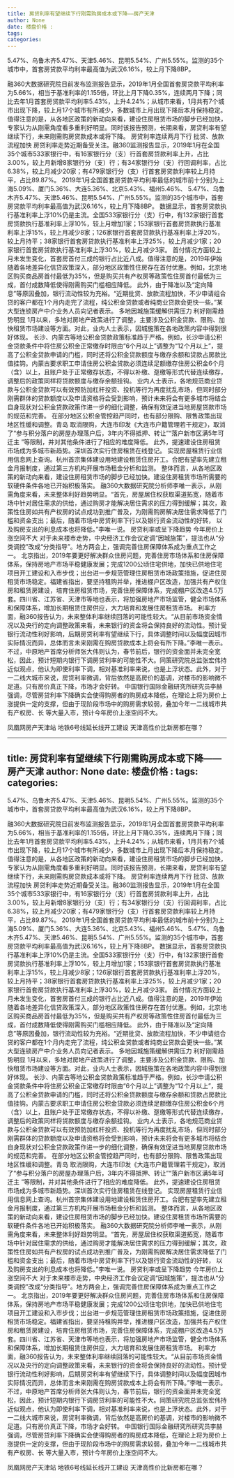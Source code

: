 ```yaml
---
title: 房贷利率有望继续下行刚需购房成本或下降——房产天津
author: None
date: 楼盘价格 : 
tags: 
categories: 
---
```

5.47%、乌鲁木齐5.47%、天津5.46%、昆明5.54%、广州5.55%。监测的35个城市中，首套房贷款平均利率最高值为武汉6.16%，较上月下降8BP。
<!-- more -->
融360大数据研究院日前发布监测报告显示，2019年1月全国首套房贷款平均利率为5.66%，相当于基准利率的1.155倍，环比上月下降0.35%，连续两月下降；同比去年1月首套房贷款平均利率5.43%，上升4.24%；从城市来看，1月共有7个城市出现下降，较上月17个城市有所减少，多数城市上月出现下降后本月保持稳定。
值得注意的是，从各地区政策的新动向来看，建设住房租赁市场的脚步已经加快，专家认为从刚需角度看多重利好明显。同时该报告预测，长期来看，房贷利率有望继续下行，未来刚需购房贷款成本或将下降。
房贷利率连续两月下行
批贷、放款流程加快
房贷利率走势近期备受关注。融360监测报告显示，2019年1月在全国35个城市533家银行中，有16家银行分（支）行首套房贷款利率上升，占比3.00%，较上月新增8家银行分（支）行；有34家银行分（支）行回调利率，占比6.38%，较上月减少20家；有479家银行分（支）行首套房贷款利率较上月持平，占比89.87%。
2019年1月全国首套房贷款平均利率最低的城市前十分别为上海5.09%、厦门5.36%、大连5.36%、北京5.43%、福州5.46%、
5.47%、乌鲁木齐5.47%、天津5.46%、昆明5.54%、广州5.55%。监测的35个城市中，首套房贷款平均利率最高值为武汉6.16%，较上月下降8BP。
数据显示，首套房贷款执行基准利率上浮10%仍是主流。全国533家银行分（支）行中，有132家银行首套房贷款执行基准利率上浮10%，较上月增加1家；153家银行首套房贷款执行基准利率上浮15%，较上月减少8家；126家银行首套房贷款执行基准利率上浮20%，较上月持平；38家银行首套房贷款执行基准利率上浮25%，较上月减少1家；20家银行首套房贷款执行基准利率上浮30%，较上月减少3家。
首付情况方面较上月未发生变化，首套房首付三成的银行占比近八成。值得注意的是，2019年伊始随着各地差异化信贷政策深入，部分地区政策性住房存在首付优惠。例如，北京地区购买商品房首付最低为35%，但是购买共有产权房等政策性住房首付最低为三成，首付成数降低使得刚需购买门槛相应降低。
此外，由于降准以及“定向降息”等原因叠加，银行流动性较为充裕。“近期批贷、放款流程加快，不少申请组合贷的客户都在1个月内走完了流程，纯公积金贷款或者纯商业贷款会更快一些。”某大型连锁房产中介业务人员向记者表示。
多地因城施策缓解供需压力
利好刚需趋势明显
1月以来，多地对房地产政策进行了调整，主要涉及公积金贷款、限购、加快租赁市场建设等方面。对此，业内人士表示，因城施策在各地政策内容中得到很好体现。
长沙、内蒙古等地公积金贷款政策标准趋于严格。例如，长沙申请公积金贷款条件中将住房公积金正常缴存时限由“6个月以上”调整为“12个月以上”，提高了公积金贷款申请的门槛，同时还将公积金贷款额度与缴存余额和贷款占房款比值挂钩。内蒙古要求职工申请住房公积金贷款必须连续足额缴存住房公积金6个月（含）以上，且账户处于正常缴存状态，不得以补缴、趸缴等形式代替连续缴存，调整后的政策同样将贷款额度与缴存余额挂钩。
业内人士表示，各地规范商业贷款与公积金贷款可以有效预防加杠杆投资、投机等行为再度扰乱市场，但同时部分刚需群体的贷款额度以及申请资格将会受到影响，预计未来将会有更多城市将结合自身现状对公积金贷款政策作进一步的细化调整，确保有效促进当地房屋贷款市场的规范和完善。
在部分地区公积金管控趋严同时，也有部分限购、限售政策出现地区性缓和调整。青岛
取消限购，大连市印发《大连市户籍管理若干规定》，取消了“参与积分落户的房屋办理落户后，3年内不得抵押、转让”“落户新市区满5年可迁主
”等限制，并对其他条件进行了相应的难度降低。
此外，提速建设住房租赁市场成为多城市新趋势。深圳首次实行住房租赁在线登记。
实现房屋租赁行业信用信息网上查询。杭州首宗集体建设用地建设租赁住房开工。合肥有望率先建立租金月报制度，通过第三方机构开展市场租金分析和监测。
整体而言，从各地区政策的新动向来看，建设住房租赁市场的脚步已经加快。建设住房租赁市场所需要的软硬件条件各地已开始积极落实。
融360大数据研究院分析师李唯一表示，从刚需角度来看，未来整体利好趋势明显。“首先，房屋居住权获取渠道拓宽，随着市场中针对居住需求的供给，通过购房才能解决居住需求的压力得到缓解；其次，政策性住房如共有产权房的试点成功到推广普及，为刚需购房解决居住需求降低了门槛和资金支出；最后，随着市场中房贷利率下行以及银行资金流动性的好转，
以及购房支出的利息成本也将降低。”李唯一说。
房贷利率或呈下降趋势
今年房价上涨空间不大
对于未来楼市走势，中央经济工作会议定调“因城施策”，提法也从“分类调控”改成“分类指导”。地方两会上，强调完善住房保障体系成为重点工作之一。
北京指出，2019年要更好解决群众住房问题，完善住房市场体系和住房保障体系，保持房地产市场平稳健康发展；完成1200公顷住宅供地，加快已供地住宅项目开工建设和入市步伐；出台进一步规范管理住房租赁市场政策措施，促进住房租赁市场稳定。福建省指出，要坚持租购并举，推进棚户区改造，加强共有产权住房和租赁房建设，培育住房租赁市场，完善住房保障体系，完成棚户区改造4.5万套。四川省、江苏省、天津市等地也表示，将加强房地产市场监管，健全市场体系和保障体系，增加长期租赁住房供应，大力培育和发展住房租赁市场。
利率方面，融360报告认为，未来整体利率继续回落的可能性较大。“从目前市场资金情况以及央行的定向调整政策来看，未来银行的资金将会保持良好的流动性。预计受银行流动性利好影响，后期房贷利率有望继续下行，具体调整时间以及幅度因城市实际情况而异，总体而言未来刚需在购房贷款成本上将会有所下降。”李唯一表示。
不过，中原地产首席分析师张大伟则认为，春节前后，银行的资金面并未完全宽松，因此，预计短期内银行下调房贷利率的可能性不大。同策研究院总监张宏伟持近似观点，他认为即使利率下调，相对基准利率来说，也是上浮状态。此外，对于一二线大城市来说，房贷利率微调，背后依然是高房价的基调，对楼市的影响微不足道。只有房价真正下降，市场才会好转。
中国银行国际金融研究所研究员李赫强调，尽管房贷利率下降确实会使得购房者的购房成本降低，在理论上将为房价上涨提供一定的支撑，但由于现阶段市场中的购房需求较弱，叠加今年一二线城市共有产权房、长
等大量入市，预计今年房价上涨空间不大。
                        
                        
                        
                        
                                        
                    
                    
                
                    
                    
                    
                
                    
                
凤凰网房产天津站
地铁6号线延长线开工建设
天津高性价比新房都在哪？	
	                        
	                    
	                        
	                    
---
title: 房贷利率有望继续下行刚需购房成本或下降——房产天津
author: None
date: 楼盘价格 : 
tags: 
categories: 
---
5.47%、乌鲁木齐5.47%、天津5.46%、昆明5.54%、广州5.55%。监测的35个城市中，首套房贷款平均利率最高值为武汉6.16%，较上月下降8BP。
<!-- more -->
融360大数据研究院日前发布监测报告显示，2019年1月全国首套房贷款平均利率为5.66%，相当于基准利率的1.155倍，环比上月下降0.35%，连续两月下降；同比去年1月首套房贷款平均利率5.43%，上升4.24%；从城市来看，1月共有7个城市出现下降，较上月17个城市有所减少，多数城市上月出现下降后本月保持稳定。
值得注意的是，从各地区政策的新动向来看，建设住房租赁市场的脚步已经加快，专家认为从刚需角度看多重利好明显。同时该报告预测，长期来看，房贷利率有望继续下行，未来刚需购房贷款成本或将下降。
房贷利率连续两月下行
批贷、放款流程加快
房贷利率走势近期备受关注。融360监测报告显示，2019年1月在全国35个城市533家银行中，有16家银行分（支）行首套房贷款利率上升，占比3.00%，较上月新增8家银行分（支）行；有34家银行分（支）行回调利率，占比6.38%，较上月减少20家；有479家银行分（支）行首套房贷款利率较上月持平，占比89.87%。
2019年1月全国首套房贷款平均利率最低的城市前十分别为上海5.09%、厦门5.36%、大连5.36%、北京5.43%、福州5.46%、
5.47%、乌鲁木齐5.47%、天津5.46%、昆明5.54%、广州5.55%。监测的35个城市中，首套房贷款平均利率最高值为武汉6.16%，较上月下降8BP。
数据显示，首套房贷款执行基准利率上浮10%仍是主流。全国533家银行分（支）行中，有132家银行首套房贷款执行基准利率上浮10%，较上月增加1家；153家银行首套房贷款执行基准利率上浮15%，较上月减少8家；126家银行首套房贷款执行基准利率上浮20%，较上月持平；38家银行首套房贷款执行基准利率上浮25%，较上月减少1家；20家银行首套房贷款执行基准利率上浮30%，较上月减少3家。
首付情况方面较上月未发生变化，首套房首付三成的银行占比近八成。值得注意的是，2019年伊始随着各地差异化信贷政策深入，部分地区政策性住房存在首付优惠。例如，北京地区购买商品房首付最低为35%，但是购买共有产权房等政策性住房首付最低为三成，首付成数降低使得刚需购买门槛相应降低。
此外，由于降准以及“定向降息”等原因叠加，银行流动性较为充裕。“近期批贷、放款流程加快，不少申请组合贷的客户都在1个月内走完了流程，纯公积金贷款或者纯商业贷款会更快一些。”某大型连锁房产中介业务人员向记者表示。
多地因城施策缓解供需压力
利好刚需趋势明显
1月以来，多地对房地产政策进行了调整，主要涉及公积金贷款、限购、加快租赁市场建设等方面。对此，业内人士表示，因城施策在各地政策内容中得到很好体现。
长沙、内蒙古等地公积金贷款政策标准趋于严格。例如，长沙申请公积金贷款条件中将住房公积金正常缴存时限由“6个月以上”调整为“12个月以上”，提高了公积金贷款申请的门槛，同时还将公积金贷款额度与缴存余额和贷款占房款比值挂钩。内蒙古要求职工申请住房公积金贷款必须连续足额缴存住房公积金6个月（含）以上，且账户处于正常缴存状态，不得以补缴、趸缴等形式代替连续缴存，调整后的政策同样将贷款额度与缴存余额挂钩。
业内人士表示，各地规范商业贷款与公积金贷款可以有效预防加杠杆投资、投机等行为再度扰乱市场，但同时部分刚需群体的贷款额度以及申请资格将会受到影响，预计未来将会有更多城市将结合自身现状对公积金贷款政策作进一步的细化调整，确保有效促进当地房屋贷款市场的规范和完善。
在部分地区公积金管控趋严同时，也有部分限购、限售政策出现地区性缓和调整。青岛
取消限购，大连市印发《大连市户籍管理若干规定》，取消了“参与积分落户的房屋办理落户后，3年内不得抵押、转让”“落户新市区满5年可迁主
”等限制，并对其他条件进行了相应的难度降低。
此外，提速建设住房租赁市场成为多城市新趋势。深圳首次实行住房租赁在线登记。
实现房屋租赁行业信用信息网上查询。杭州首宗集体建设用地建设租赁住房开工。合肥有望率先建立租金月报制度，通过第三方机构开展市场租金分析和监测。
整体而言，从各地区政策的新动向来看，建设住房租赁市场的脚步已经加快。建设住房租赁市场所需要的软硬件条件各地已开始积极落实。
融360大数据研究院分析师李唯一表示，从刚需角度来看，未来整体利好趋势明显。“首先，房屋居住权获取渠道拓宽，随着市场中针对居住需求的供给，通过购房才能解决居住需求的压力得到缓解；其次，政策性住房如共有产权房的试点成功到推广普及，为刚需购房解决居住需求降低了门槛和资金支出；最后，随着市场中房贷利率下行以及银行资金流动性的好转，
以及购房支出的利息成本也将降低。”李唯一说。
房贷利率或呈下降趋势
今年房价上涨空间不大
对于未来楼市走势，中央经济工作会议定调“因城施策”，提法也从“分类调控”改成“分类指导”。地方两会上，强调完善住房保障体系成为重点工作之一。
北京指出，2019年要更好解决群众住房问题，完善住房市场体系和住房保障体系，保持房地产市场平稳健康发展；完成1200公顷住宅供地，加快已供地住宅项目开工建设和入市步伐；出台进一步规范管理住房租赁市场政策措施，促进住房租赁市场稳定。福建省指出，要坚持租购并举，推进棚户区改造，加强共有产权住房和租赁房建设，培育住房租赁市场，完善住房保障体系，完成棚户区改造4.5万套。四川省、江苏省、天津市等地也表示，将加强房地产市场监管，健全市场体系和保障体系，增加长期租赁住房供应，大力培育和发展住房租赁市场。
利率方面，融360报告认为，未来整体利率继续回落的可能性较大。“从目前市场资金情况以及央行的定向调整政策来看，未来银行的资金将会保持良好的流动性。预计受银行流动性利好影响，后期房贷利率有望继续下行，具体调整时间以及幅度因城市实际情况而异，总体而言未来刚需在购房贷款成本上将会有所下降。”李唯一表示。
不过，中原地产首席分析师张大伟则认为，春节前后，银行的资金面并未完全宽松，因此，预计短期内银行下调房贷利率的可能性不大。同策研究院总监张宏伟持近似观点，他认为即使利率下调，相对基准利率来说，也是上浮状态。此外，对于一二线大城市来说，房贷利率微调，背后依然是高房价的基调，对楼市的影响微不足道。只有房价真正下降，市场才会好转。
中国银行国际金融研究所研究员李赫强调，尽管房贷利率下降确实会使得购房者的购房成本降低，在理论上将为房价上涨提供一定的支撑，但由于现阶段市场中的购房需求较弱，叠加今年一二线城市共有产权房、长
等大量入市，预计今年房价上涨空间不大。
                        
                        
                        
                        
                                        
                    
                    
                
                    
                    
                    
                
                    
                
凤凰网房产天津站
地铁6号线延长线开工建设
天津高性价比新房都在哪？	
	                        
	                    
	                        
	                    
